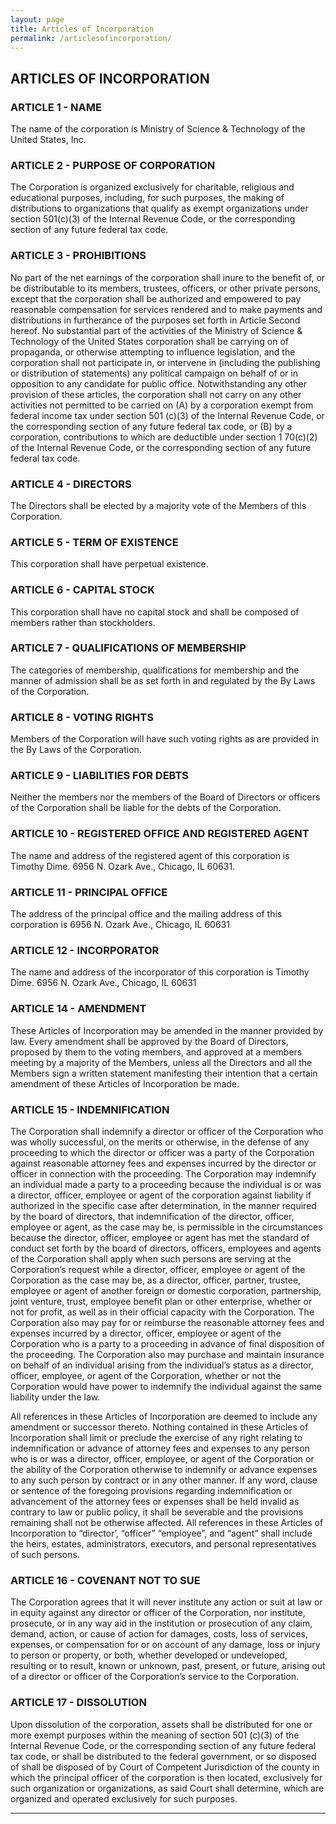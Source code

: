 ```yaml
---
layout: page
title: Articles of Incorporation
permalink: /articlesofincorporation/
---
```


## ARTICLES OF INCORPORATION

### ARTICLE 1 - NAME

The name of the corporation is Ministry of Science & Technology of the United States, Inc.

### ARTICLE 2 - PURPOSE OF CORPORATION

The Corporation is organized exclusively for charitable, religious and educational purposes, including, for such purposes, the making of distributions to organizations that qualify as exempt organizations under section 501(c)(3) of the Internal Revenue Code, or the corresponding section of any future federal tax code.

### ARTICLE 3 - PROHIBITIONS

No part of the net earnings of the corporation shall inure to the benefit of, or be distributable to its members, trustees, officers, or other private persons, except that the corporation shall be authorized and empowered to pay reasonable compensation for services rendered and to make payments and distributions in furtherance of the purposes set forth in Article Second hereof. No substantial part of the activities of the Ministry of Science & Technology of the United States corporation shall be carrying on of propaganda, or otherwise attempting to influence legislation, and the corporation shall not participate in, or intervene in (including the publishing or distribution of statements) any political campaign on behalf of or in opposition to any candidate for public office. Notwithstanding any other provision of these articles, the corporation shall not carry on any other activities not permitted to be carried on (A) by a corporation exempt from federal income tax under section 501 (c)(3) of the Internal Revenue Code, or the corresponding section of any future federal tax code, or (B) by a corporation, contributions to which are deductible under section 1 70(c)(2) of the Internal Revenue Code, or the corresponding section of any future federal tax code.

### ARTICLE 4 - DIRECTORS

The Directors shall be elected by a majority vote of the Members of this Corporation.

### ARTICLE 5 - TERM OF EXISTENCE

This corporation shall have perpetual existence.

### ARTICLE 6 - CAPITAL STOCK

This corporation shall have no capital stock and shall be composed of members rather than stockholders.

### ARTICLE 7 - QUALIFICATIONS OF MEMBERSHIP

The categories of membership, qualifications for membership and the manner of admission shall be as set forth in and regulated by the By Laws of the Corporation.

### ARTICLE 8 - VOTING RIGHTS

Members of the Corporation will have such voting rights as are provided in the By Laws of the Corporation.

### ARTICLE 9 - LIABILITIES FOR DEBTS

Neither the members nor the members of the Board of Directors or officers of the Corporation shall be liable for the debts of the Corporation.

### ARTICLE 10 - REGISTERED OFFICE AND REGISTERED AGENT

The name and address of the registered agent of this corporation is Timothy Dime. 6956 N. Ozark Ave., Chicago, IL 60631.

### ARTICLE 11 - PRINCIPAL OFFICE

The address of the principal office and the mailing address of this corporation is 6956 N. Ozark Ave., Chicago, IL 60631

### ARTICLE 12 - INCORPORATOR

The name and address of the incorporator of this corporation is Timothy Dime. 6956 N. Ozark Ave., Chicago, IL 60631

### ARTICLE 14 - AMENDMENT

These Articles of Incorporation may be amended in the manner provided by law. Every amendment shall be approved by the Board of Directors, proposed by them to the voting members, and approved at a members meeting by a majority of the Members, unless all the Directors and all the Members sign a written statement manifesting their intention that a certain amendment of these Articles of Incorporation be made.

### ARTICLE 15 - INDEMNIFICATION

The Corporation shall indemnify a director or officer of the Corporation who was wholly successful, on the merits or otherwise, in the defense of any proceeding to which the director or officer was a party of the Corporation against reasonable attorney fees and expenses incurred by the director or officer in connection with the proceeding. The Corporation may indemnify an individual made a party to a proceeding because the individual is or was a director, officer, employee or agent of the corporation against liability if authorized in the specific case after determination, in the manner required by the board of directors, that indemnification of the director, officer, employee or agent, as the case may be, is permissible in the circumstances because the director, officer, employee or agent has met the standard of conduct set forth by the board of directors, officers, employees and agents of the Corporation shall apply when such persons are serving at the Corporation’s request while a director, officer, employee or agent of the Corporation as the case may be, as a director, officer, partner, trustee, employee or agent of another foreign or domestic corporation, partnership, joint venture, trust, employee benefit plan or other enterprise, whether or not for profit, as well as in their official capacity with the Corporation. The Corporation also may pay for or reimburse the reasonable attorney fees and expenses incurred by a director, officer, employee or agent of the Corporation who is a party to a proceeding in advance of final disposition of the proceeding. The Corporation also may purchase and maintain insurance on behalf of an individual arising from the individual’s status as a director, officer, employee, or agent of the Corporation, whether or not the Corporation would have power to indemnify the individual against the same liability under the law.

All references in these Articles of Incorporation are deemed to include any amendment or successor thereto. Nothing contained in these Articles of Incorporation shall limit or preclude the exercise of any right relating to indemnification or advance of attorney fees and expenses to any person who is or was a director, officer, employee, or agent of the Corporation or the ability of the Corporation otherwise to indemnify or advance expenses to any such person by contract or in any other manner. If any word, clause or sentence of the foregoing provisions regarding indemnification or advancement of the attorney fees or expenses shall be held invalid as contrary to law or public policy, it shall be severable and the provisions remaining shall not be otherwise affected. All references in these Articles of Incorporation to “director’, “officer” “employee”, and “agent” shall include the heirs, estates, administrators, executors, and personal representatives of such persons.

### ARTICLE 16 - COVENANT NOT TO SUE

The Corporation agrees that it will never institute any action or suit at law or in equity against any director or officer of the Corporation, nor institute, prosecute, or in any way aid in the institution or prosecution of any claim, demand, action, or cause of action for damages, costs, loss of services, expenses, or compensation for or on account of any damage, loss or injury to person or property, or both, whether developed or undeveloped, resulting or to result, known or unknown, past, present, or future, arising out of a director or officer of the Corporation’s service to the Corporation.

### ARTICLE 17 - DISSOLUTION

Upon dissolution of the corporation, assets shall be distributed for one or more exempt purposes within the meaning of section 501 (c)(3) of the Internal Revenue Code, or the corresponding section of any future federal tax code, or shall be distributed to the federal government, or so disposed of shall be disposed of by Court of Competent Jurisdiction of the county in which the principal officer of the corporation is then located, exclusively for such organization or organizations, as said Court shall determine, which are organized and operated exclusively for such purposes.

----
